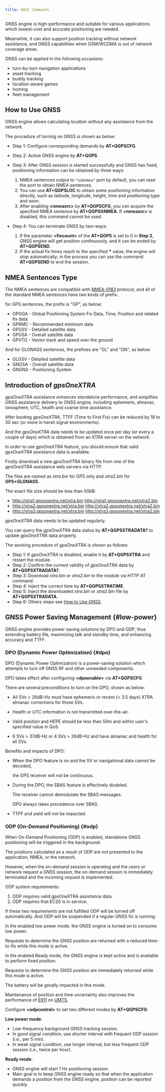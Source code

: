 ```yaml
---
title: GNSS Commands
---
```


GNSS engine is high-performance and suitable for various applications which lowest-cost and accurate positioning are needed.

Meanwhile, it can also support position tracking without network assistance, and GNSS capabilities when GSM/WCDMA is out of network coverage areas.

GNSS can be applied in the following occasions:

- turn-by-turn navigation applications
- asset tracking
- buddy tracking
- location-aware games
- homing
- fleet management

## How to Use GNSS

GNSS engine allows calculating location without any assistance from the network.

The procedure of turning on GNSS is shown as below:

- Step 1: Configure corresponding demands by **AT+QGPSCFG**.
- Step 2: Active GNSS engine by **AT+QGPS**.
- Step 3: After GNSS session is started successfully and GNSS has fixed,
  positioning information can be obtained by three ways:

  1. NMEA sentences output to `"usbnmea"` port by default, you can read the port to obtain NMEA sentences.
  1. You can use **AT+QGPSLOC** to obtain some positioning information directly,
     such as latitude, longitude, height, time and positioning type and soon.
  1. After enabling **\<nmeasrc>** by **AT+QGPSCFG**, you can acquire the specified NMEA sentence by **AT+QGPSGNMEA**.
     If **\<nmeasrc>** is disabled, this command cannot be used.

- Step 4: You can terminate GNSS by two-ways:

  1. If the parameter **\<fixcount>** of the **AT+QGPS** is set to 0 in **Step 2**,
     GNSS engine will get position continuously, and it can be ended by **AT+QGPSEND**.
  1. If the actual fix times reach to the specified **\*<fixcount>** value,
     the engine will stop automatically;
     in the process you can use the command **AT+QGPSEND** to end the session.

## NMEA Sentences Type

The NMEA sentences are compatible with [NMEA-0183](https://en.wikipedia.org/wiki/NMEA_0183) protocol, and all of the standard NMEA sentences have two kinds of prefix.

for GPS sentences, the prefix is "GP", as below:

- GPGGA - Global Positioning System Fix Data, Time, Position and related fix data
- GPRMC - Recommended minimum data
- GPGSV - Detailed satellite data
- GPGSA - Overall satellite data
- GPVTG - Vector track and speed over the ground

And for GLONASS sentences, the prefixes are "GL" and "GN", as below:

- GLGSV - Detailed satellite data
- GNGSA - Overall satellite data
- GNGNS - Positioning System

## Introduction of _gpsOneXTRA_

_gpsOneXTRA_ assistance enhances standalone performance, and simplifies GNSS assistance delivery to GNSS engine, including ephemeris, almanac, ionosphere, UTC, health and coarse time assistance.

After booting _gpsOneXTRA_, TTFF (Time to First Fix) can be reduced by 18 to 30 sec (or more in harsh signal environments).

And the _gpsOneXTRA_ data needs to be updated once per day (or every a couple of days) which is obtained from an XTRA server on the network.

In order to use _gpsOneXTRA_ feature, you should ensure that valid _gpsOneXTRA_ assistance data is available.

Firstly download a new _gpsOneXTRA_ binary file from one of the _gpsOneXTRA_ assistance web servers via HTTP.

The files are named as _xtra.bin_ for GPS only and _xtra2.bin_ for **GPS+GLONASS**.

The exact file size should be less than 50kB:

- <http://xtra1.gpsonextra.net/xtra.bin> <http://xtra1.gpsonextra.net/xtra2.bin>
- <http://xtra2.gpsonextra.net/xtra.bin> <http://xtra2.gpsonextra.net/xtra2.bin>
- <http://xtra3.gpsonextra.net/xtra.bin> <http://xtra3.gpsonextra.net/xtra2.bin>

_gpsOneXTRA_ data needs to be updated regularly.

You can query the _gpsOneXTRA_ data status by **AT+QGPSXTRADATA?** to update _gpsOneXTRA_ data properly.

The working procedure of _gpsOneXTRA_ is shown as follows:

- Step 1: If _gpsOneXTRA_ is disabled, enable it by **AT+QGPSXTRA** and restart the module.
- Step 2: Confirm the current validity of _gpsOneXTRA_ data by **AT+QGPSXTRADATA?**.
- Step 3: Download _xtra.bin_ or _xtra2.bin_ to the module via HTTP AT command.
- Step 4: Inject the correct time by **AT+QGPSXTRATIME**.
- Step 5: Inject the downloaded _xtra.bin_ or _xtra2.bin_ file by **AT+QGPSXTRADATA**.
- Step 6: Others steps see [How to Use GNSS](#how-to-use-gnss).

## GNSS Power Saving Management {#low-power}

GNSS engine provides power saving solutions by DPO and ODP, thus extending battery life, maximizing talk and standby time, and enhancing accuracy and TTFF.

### DPO (Dynamic Power Optimization) {#dpo}

DPO (Dynamic Power Optimization) is a power-saving solution which attempts to turn off GNSS RF and other unneeded components.

DPO takes effect after configuring **\<dpoenable>** via **AT+QGPSCFG**.

There are several preconditions to turn on the DPO, shown as below:

- All SVs > 26dB-Hz must have ephemeris or recent (< 3.5 days) XTRA almanac corrections for those SVs.

- Health or UTC information is not transmitted over-the-air.

- Valid position and HEPE should be less than 50m and within user's specified value in QoS.

- 6 SVs > 37dB-Hz or 4 SVs > 26dB-Hz and have almanac and health for all SVs.

Benefits and impacts of DPO:

- When the DPO feature is on and the SV or navigational data cannot be decoded,

  the GPS receiver will not be continuous.

- During the DPO, the SBAS feature is effectively disabled.

  The receiver cannot demodulate the SBAS messages.

  DPO always takes precedence over SBAS.

- TTFF and yield will not be impacted.

### ODP (On-Demand Positioning) {#odp}

When On-Demand Positioning (ODP) is enabled, standalone GNSS positioning will be triggered in the background.

The positions calculated as a result of ODP are not presented to the application, NMEA, or the network.

However, when the on-demand session is operating and the users or network request a GNSS session, the on-demand session is immediately terminated and the incoming request is implemented.

ODP system requirements:

1. ODP requires valid gpsOneXTRA assistance data.
1. ODP requires that EC20 is in service.

If these two requirements are not fulfilled ODP will be turned off automatically. And ODP will be suspended if a regular GNSS fix is running.

In the enabled low power mode, the GNSS engine is turned on to consume low power.

Requests to determine the GNSS position are returned with a reduced time-to-fix while this mode is active.

In the enabled Ready mode, the GNSS engine is kept active and is available to perform fixed position.

Requests to determine the GNSS position are immediately returned while this mode is active.

The battery will be greatly impacted in this mode.

Maintenance of position and time uncertainty also improves the performance of [E911](https://en.wikipedia.org/wiki/E911) on [UMTS](https://en.wikipedia.org/wiki/UMTS).

Configure **\<odpcontrol>** to set two different modes by **AT+QGPSCFG**:

**Low power mode**:

- Low-frequency background GNSS tracking session.
- In good signal condition, use shorter interval with frequent ODP session (i.e., per 5 min).
- In weak signal condition, use longer interval, but less frequent ODP session (i.e., twice per hour).

**Ready mode**:

- GNSS engine will start 1 Hz positioning session.
- Main goal is to keep GNSS engine ready so that when the application demands a position from the
  GNSS engine, position can be reported quickly.
